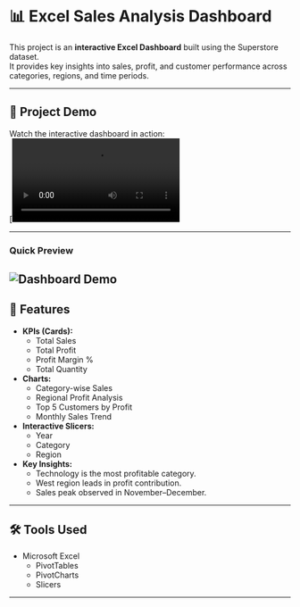 # 📊 Excel Sales Analysis Dashboard

This project is an **interactive Excel Dashboard** built using the Superstore dataset.  
It provides key insights into sales, profit, and customer performance across categories, regions, and time periods.  

---
## 🎥 Project Demo
Watch the interactive dashboard in action:  
[![Dashboard Demo](Dashboard_Demo.mp4)

---
### Quick Preview  
![Dashboard Demo](Dashboard_Demo.gif)
---

## 🚀 Features
- **KPIs (Cards):**
  - Total Sales
  - Total Profit
  - Profit Margin %
  - Total Quantity
- **Charts:**
  - Category-wise Sales
  - Regional Profit Analysis
  - Top 5 Customers by Profit
  - Monthly Sales Trend
- **Interactive Slicers:**
  - Year
  - Category
  - Region
- **Key Insights:**
  - Technology is the most profitable category.  
  - West region leads in profit contribution.  
  - Sales peak observed in November–December. 

---

## 🛠 Tools Used
- Microsoft Excel  
  - PivotTables  
  - PivotCharts  
  - Slicers  

---

